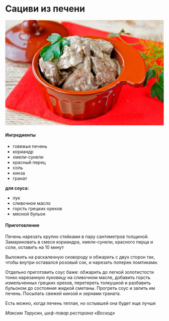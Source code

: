 ﻿---
image: ../pics/sacivi-lever.jpg
---
# Сациви из печени

![Сациви из печени](../pics/sacivi-lever.jpg)

#### Ингредиенты

* говяжья печень
* кориандр
* хмели-сунели
* красный перец
* соль
* кинза
* гранат

**для соуса:**

* лук
* сливочное масло
* горсть грецких орехов
* мясной бульон

#### Приготовление

Печень нарезать крупно стейками в пару сантиметров толщиной. Замариновать в смеси кориандра, хмели-сунели, красного перца и соли, оставить на 10 минут

Выложить на раскаленную сковороду и обжарить с двух сторон так, чтобы внутри оставался розовый сок, и нарезать поперек ломтиками. 

Отдельно приготовить соус баже: обжарить до легкой золотистости тонко нарезанную луковицу на сливочном масле, добавить горсть измельченных грецких орехов, перетереть толкушкой и разбавить бульоном до состояния жидкой сметаны. Прогреть соус и залить им печень. Посыпать свежей кинзой и зернами граната. 

Есть можно, когда печень теплая, но остывшей она будет еще лучше

_Максим Тарусин, шеф-повар ресторана «Восход»_

